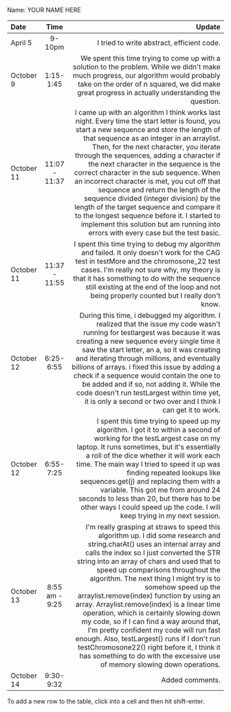 Name: YOUR NAME HERE

| Date       |      Time      |                                                                                                                                                                                                                                                                                                                                                                                                                                                                                                                                                                                                                                                                                                                                    Update |
|:-----------|:--------------:|------------------------------------------------------------------------------------------------------------------------------------------------------------------------------------------------------------------------------------------------------------------------------------------------------------------------------------------------------------------------------------------------------------------------------------------------------------------------------------------------------------------------------------------------------------------------------------------------------------------------------------------------------------------------------------------------------------------------------------------:|
| April 5    |     9-10pm     |                                                                                                                                                                                                                                                                                                                                                                                                                                                                                                                                                                                                                                                                                                I tried to write abstract, efficient code. |
| October 9  |   1:15-1:45    |                                                                                                                                                                                                                                                                                                                                                                                                                                                                                                  We spent this time trying to come up with a solution to the problem. While we didn't make much progress, our algorithm would probably take on the order of n squared, we did make great progress in actually understanding the question. |
| October 11 | 11:07 - 11:37  |                                               I came up with an algorithm I think works last night. Every time the start letter is found, you start a new sequence and store the length of that sequence as an integer in an arraylist. Then, for the next character, you iterate through the sequences, adding a character if the next character in the sequence is the correct character in the sub sequence. When an incorrect character is met, you cut off that sequence and return the length of the sequence divided (integer division) by the length of the target sequence and compare it to the longest sequence before it. I started to implement this solution but am running into errors with every case but the test basic. |
| October 11 | 11:37 - 11:55  |                                                                                                                                                                                                                                                                                                                                                                                                          I spent this time trying to debug my algorithm and failed. It only doesn't work for the CAG test in testMore and the chromosone_22 test cases. I'm really not sure why, my theory is that it has something to do with the sequence still existing at the end of the loop and not being properly counted but I really don't know. |
| October 12 |   6:25-6:55    |                                                                                                                                                                                                    During this time, i debugged my algorithm. I realized that the issue my code wasn't running for testlargest was because it was creating a new sequence every single time it saw the start letter, an a, so it was creating and iterating through millions, and eventually billions of arrays. i fixed this issue by adding a check if a sequence would contain the one to be added and if so, not adding it. While the code doesn't run testLargest within time yet, it is only a second or two over and I think I can get it to work. |
| October 12 |   6:55-7:25    |                                                                                                                                                                                                                               I spent this time trying to speed up my algorithm. I got it to within a second of working for the testLargest case on my laptop. It runs sometimes, but it's essentially a roll of the dice whether it will work each time. The main way I tried to speed it up was finding repeated lookups like sequences.get(j) and replacing them with a variable. This got me from around 24 seconds to less than 20, but there has to be other ways I could speed up the code. I will keep trying in my next session. |
| October 13 | 8:55 am - 9:25 | I'm really grasping at straws to speed this algorithm up. I did some research and string.charAt() uses an internal array and calls the index so I just converted the STR string into an array of chars and used that to speed up comparisons throughout the algorithm. The next thing I might try is to somehow speed up the arraylist.remove(index) function by using an array. Arraylist.remove(index) is a linear time operation, which is certainly slowing down my code, so if I can find a way around that, I'm pretty confident my code will run fast enough. Also, testLargest() runs if I don't run testChromosone22() right before it, I think it has something to do with the excessive use of memory slowing down operations. |
| October 14 |   9:30-9:32    |                                                                                                                                                                                                                                                                                                                                                                                                                                                                                                                                                                                                                                                                                                                           Added comments. |


To add a new row to the table, click into a cell and then hit shift-enter.
